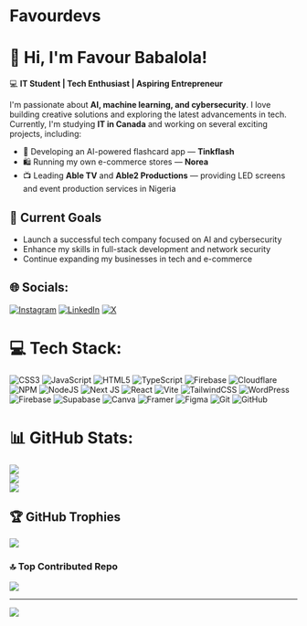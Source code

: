 # Favourdevs

# 👋 Hi, I'm Favour Babalola!  

💻 **IT Student | Tech Enthusiast | Aspiring Entrepreneur**  

I'm passionate about **AI, machine learning, and cybersecurity**. I love building creative solutions and exploring the latest advancements in tech. Currently, I'm studying **IT in Canada** and working on several exciting projects, including:  

- 🚀 Developing an AI-powered flashcard app — **Tinkflash**  
- 🛍️ Running my own e-commerce stores — **Norea**  
- 📺 Leading **Able TV** and **Able2 Productions** — providing LED screens and event production services in Nigeria  

## 🎯 Current Goals  
- Launch a successful tech company focused on AI and cybersecurity  
- Enhance my skills in full-stack development and network security  
- Continue expanding my businesses in tech and e-commerce  



## 🌐 Socials:
[![Instagram](https://img.shields.io/badge/Instagram-%23E4405F.svg?logo=Instagram&logoColor=white)](https://instagram.com/favdevs) [![LinkedIn](https://img.shields.io/badge/LinkedIn-%230077B5.svg?logo=linkedin&logoColor=white)](https://linkedin.com/in/favdevs) [![X](https://img.shields.io/badge/X-black.svg?logo=X&logoColor=white)](https://x.com/favdevs) 

# 💻 Tech Stack:
![CSS3](https://img.shields.io/badge/css3-%231572B6.svg?style=flat&logo=css3&logoColor=white) ![JavaScript](https://img.shields.io/badge/javascript-%23323330.svg?style=flat&logo=javascript&logoColor=%23F7DF1E) ![HTML5](https://img.shields.io/badge/html5-%23E34F26.svg?style=flat&logo=html5&logoColor=white) ![TypeScript](https://img.shields.io/badge/typescript-%23007ACC.svg?style=flat&logo=typescript&logoColor=white) ![Firebase](https://img.shields.io/badge/firebase-%23039BE5.svg?style=flat&logo=firebase) ![Cloudflare](https://img.shields.io/badge/Cloudflare-F38020?style=flat&logo=Cloudflare&logoColor=white) ![NPM](https://img.shields.io/badge/NPM-%23CB3837.svg?style=flat&logo=npm&logoColor=white) ![NodeJS](https://img.shields.io/badge/node.js-6DA55F?style=flat&logo=node.js&logoColor=white) ![Next JS](https://img.shields.io/badge/Next-black?style=flat&logo=next.js&logoColor=white) ![React](https://img.shields.io/badge/react-%2320232a.svg?style=flat&logo=react&logoColor=%2361DAFB) ![Vite](https://img.shields.io/badge/vite-%23646CFF.svg?style=flat&logo=vite&logoColor=white) ![TailwindCSS](https://img.shields.io/badge/tailwindcss-%2338B2AC.svg?style=flat&logo=tailwind-css&logoColor=white) ![WordPress](https://img.shields.io/badge/WordPress-%23117AC9.svg?style=flat&logo=WordPress&logoColor=white) ![Firebase](https://img.shields.io/badge/firebase-a08021?style=flat&logo=firebase&logoColor=ffcd34) ![Supabase](https://img.shields.io/badge/Supabase-3ECF8E?style=flat&logo=supabase&logoColor=white) ![Canva](https://img.shields.io/badge/Canva-%2300C4CC.svg?style=flat&logo=Canva&logoColor=white) ![Framer](https://img.shields.io/badge/Framer-black?style=flat&logo=framer&logoColor=blue) ![Figma](https://img.shields.io/badge/figma-%23F24E1E.svg?style=flat&logo=figma&logoColor=white) ![Git](https://img.shields.io/badge/git-%23F05033.svg?style=flat&logo=git&logoColor=white) ![GitHub](https://img.shields.io/badge/github-%23121011.svg?style=flat&logo=github&logoColor=white)
# 📊 GitHub Stats:
![](https://github-readme-stats.vercel.app/api?username=fav-devs&theme=dark&hide_border=false&include_all_commits=true&count_private=true)<br/>
![](https://nirzak-streak-stats.vercel.app/?user=fav-devs&theme=dark&hide_border=false)<br/>
![](https://github-readme-stats.vercel.app/api/top-langs/?username=fav-devs&theme=dark&hide_border=false&include_all_commits=true&count_private=true&layout=compact)

## 🏆 GitHub Trophies
![](https://github-profile-trophy.vercel.app/?username=fav-devs&theme=radical&no-frame=false&no-bg=true&margin-w=4)

### 🔝 Top Contributed Repo
![](https://github-contributor-stats.vercel.app/api?username=fav-devs&limit=5&theme=dark&combine_all_yearly_contributions=true)

---
[![](https://visitcount.itsvg.in/api?id=fav-devs&icon=0&color=1)](https://visitcount.itsvg.in)

<!-- Proudly created with GPRM ( https://gprm.itsvg.in ) -->
